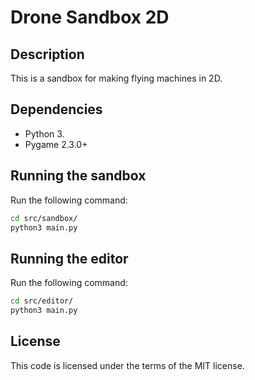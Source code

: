 # Drone Sandbox 2D

## Description
This is a sandbox for making flying machines in 2D.

## Dependencies
- Python 3.
- Pygame 2.3.0+

## Running the sandbox
Run the following command:
```sh
cd src/sandbox/
python3 main.py
```

## Running the editor
Run the following command:
```sh
cd src/editor/
python3 main.py
```

## License
This code is licensed under the terms of the MIT license.
